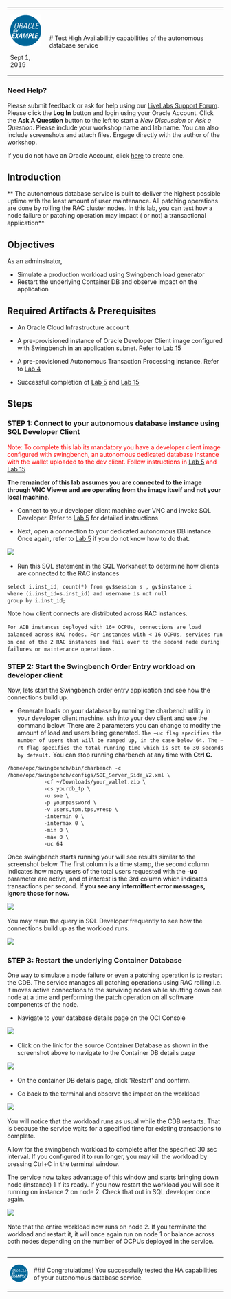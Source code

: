 <table class="tbl-heading"><tr><td class="td-logo">

![](./images/obe_tag.png)

Sept 1, 2019
</td>
<td class="td-banner">
# Test High Availabilitiy capabilities of the autonomous database service 
</td></tr><table>

### Need Help?
Please submit feedback or ask for help using our [LiveLabs Support Forum](https://community.oracle.com/tech/developers/categories/livelabsdiscussions). Please click the **Log In** button and login using your Oracle Account. Click the **Ask A Question** button to the left to start a *New Discussion* or *Ask a Question*.  Please include your workshop name and lab name.  You can also include screenshots and attach files.  Engage directly with the author of the workshop.

If you do not have an Oracle Account, click [here](https://profile.oracle.com/myprofile/account/create-account.jspx) to create one.
## Introduction


** The autonomous database service is built to deliver the highest possible uptime with the least amount of user maintenance. All patching operations are done by rolling the RAC cluster nodes. In this lab, you can test how a node failure or patching operation may impact ( or not) a transactional application**

## Objectives

As an adminstrator,
- Simulate a production workload using Swingbench load generator
- Restart the underlying Container DB and observe impact on the application



## Required Artifacts & Prerequisites

- An Oracle Cloud Infrastructure account

- A pre-provisioned instance of Oracle Developer Client image configured with Swingbench in an application subnet. Refer to [Lab 15](Swingbench.md)

- A pre-provisioned Autonomous Transaction Processing instance. Refer to [Lab 4](./ProvisionADB.md)

- Successful completion of [Lab 5](./1ConfigureDevClient.md) and [Lab 15](./Swingbench.md)

## Steps

### **STEP 1: Connect to your autonomous database instance using SQL Developer Client**

<span style="color:red">Note: To complete this lab its mandatory you have a developer client image configured with swingbench, an autonomous dedicated database instance with the wallet uploaded to the dev client. Follow instructions in [Lab 5](./1ConfigureDevClient.md) and [Lab 15](./Swingbench.md) </span>



**The remainder of this lab assumes you are connected to the image through VNC Viewer and are operating from the image itself and not your local machine.**

- Connect to your developer client machine over VNC and invoke SQL Developer. Refer to [Lab 5](./1ConfigureDevClient.md) for detailed instructions 

- Next, open a connection to your dedicated autonomous DB instance. Once again, refer to [Lab 5](./1ConfigureDevClient.md) if you do not know how to do that.

![](./images/HA/SQLDeveloper1.png)


- Run this SQL statement in the SQL Worksheet to determine how clients are connected to the RAC instances

````
select i.inst_id, count(*) from gv$session s , gv$instance i 
where (i.inst_id=s.inst_id) and username is not null 
group by i.inst_id;
````

Note how client connects are distributed across RAC instances. 

``For ADB instances deployed with 16+ OCPUs, connections are load balanced across RAC nodes. For instances with < 16 OCPUs, services run on one of the 2 RAC instances and fail over to the second node during failures or maintenance operations.``

### **STEP 2: Start the Swingbench Order Entry workload on developer client**

Now, lets start the Swingbench order entry application and see how the connections build up.



- Generate loads on your database by running the charbench utility in your developer client machine. ssh into your dev client and use the command below. There are 2 parameters you can change to modify the amount of load and users being generated. ``The –uc flag specifies the number of users that will be ramped up, in the case below 64. The –rt flag specifies the total running time which is set to 30 seconds by default.``  You can stop running charbench at any time with **Ctrl C.**

```
/home/opc/swingbench/bin/charbench -c /home/opc/swingbench/configs/SOE_Server_Side_V2.xml \
            -cf ~/Downloads/your_wallet.zip \
            -cs yourdb_tp \
            -u soe \
            -p yourpassword \
            -v users,tpm,tps,vresp \
            -intermin 0 \
            -intermax 0 \
            -min 0 \
            -max 0 \
            -uc 64 
```



Once swingbench starts running your will see results similar to the screenshot below. The first column is a time stamp, the second column indicates how many users of the total users requested with the **-uc** parameter are active, and of interest is the 3rd column which indicates transactions per second. **If you see any intermittent  error messages, ignore those for now.**

![](./images/HA/swingbenchoutput.jpeg)


You may rerun the query in SQL Developer frequently to see how the connections build up as the workload runs.

![](./images/HA/SQLDeveloper2.png)

### **STEP 3: Restart the underlying Container Database**


One way to simulate a node failure or even a patching operation is to restart the CDB. The service manages all patching operations using RAC rolling i.e. it moves active connections to the surviving nodes while shutting down one node at a time and performing the patch operation on all software components of the node. 

- Navigate to your database details page on the OCI Console

![](./images/HA/ADBHome.png)

- Click on the link for the source Container Database as shown in the screenshot above to navigate to the Container DB details page

![](./images/HA/ContainerDB-details.png)

- On the container DB details page, click 'Restart' and confirm.


- Go back to the terminal and observe the impact on the workload

![](./images/HA/Terminal.png)

You will notice that the workload runs as usual while the CDB restarts. That is because the service waits for a specified time for existing transactions to complete.

Allow for the swingbench workload to complete after the specified 30 sec interval. If you configured it to run longer, you may kill the workload by pressing Ctrl+C in the terminal window.

The service now takes advantage of this window and starts bringing down node (instance) 1 if its ready. If you now restart the workload you will see it running on instance 2 on node 2. Check that out in SQL developer once again.

![](./images/HA/SQLDeveloper3.png)

Note that the entire workload now runs on node 2. If you terminate the workload and restart it, it will once again run on node 1 or balance across both nodes depending on the number of OCPUs deployed in the service.





<table>
<tr><td class="td-logo">

[![](images/obe_tag.png)](#)</td>
<td class="td-banner">
### Congratulations! You successfully tested the HA capabilities of your autonomous database service.




</td>
</tr>
<table>
